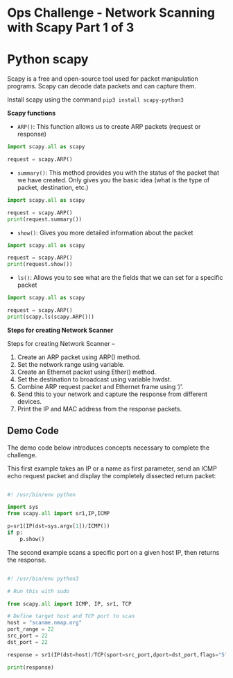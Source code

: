 # Ops Challenge - Network Scanning with Scapy Part 1 of 3

# Python scapy

Scapy is a free and open-source tool used for packet manipulation programs. Scapy can decode data packets and can capture them.

Install scapy using the command `pip3 install scapy-python3`

**Scapy functions**

- `ARP()`: This function allows us to create ARP packets (request or response)

```python
import scapy.all as scapy

request = scapy.ARP()
```

- `summary()`: This method provides you with the status of the packet that we have created. Only gives you the basic idea (what is the type of packet, destination, etc.)

```python
import scapy.all as scapy

request = scapy.ARP()
print(request.summary())
```

- `show()`: Gives you more detailed information about the packet

```python
import scapy.all as scapy

request = scapy.ARP()
print(request.show())
```

- `ls()`: Allows you to see what are the fields that we can set for a specific packet

```python
import scapy.all as scapy

request = scapy.ARP()
print(scapy.ls(scapy.ARP()))
```

**Steps for creating Network Scanner**

Steps for creating Network Scanner –

1. Create an ARP packet using ARP() method.
2. Set the network range using variable.
3. Create an Ethernet packet using Ether() method.
4. Set the destination to broadcast using variable hwdst.
5. Combine ARP request packet and Ethernet frame using ‘/’.
6. Send this to your network and capture the response from different devices.
7. Print the IP and MAC address from the response packets.

## Demo Code

The demo code below introduces concepts necessary to complete the challenge.

This first example takes an IP or a name as first parameter, send an ICMP echo request packet and display the completely dissected return packet:

```python

#! /usr/bin/env python

import sys
from scapy.all import sr1,IP,ICMP

p=sr1(IP(dst=sys.argv[1])/ICMP())
if p:
    p.show()

```

The second example scans a specific port on a given host IP, then returns the response.

```python

#! /usr/bin/env python3

# Run this with sudo

from scapy.all import ICMP, IP, sr1, TCP

# Define target host and TCP port to scan
host = "scanme.nmap.org"
port_range = 22
src_port = 22
dst_port = 22

response = sr1(IP(dst=host)/TCP(sport=src_port,dport=dst_port,flags="S"),timeout=1,verbose=0)

print(response)

```
